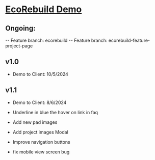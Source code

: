 # [EcoRebuild Demo](https://ecorebuild.netlify.app/)

## Ongoing:
-- Feature branch: ecorebuild
-- Feature branch: ecorebuild-feature-project-page

## v1.0
- Demo to Client: 10/5/2024
## v1.1
- Demo to Client: 8/6/2024

- Underline in blue the hover on link in faq
- Add new pad images
- Add project images Modal
- Improve navigation buttons
- fix mobile view screen bug